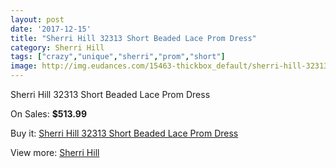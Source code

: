 ```yaml
---
layout: post
date: '2017-12-15'
title: "Sherri Hill 32313 Short Beaded Lace Prom Dress"
category: Sherri Hill
tags: ["crazy","unique","sherri","prom","short"]
image: http://img.eudances.com/15463-thickbox_default/sherri-hill-32313-short-beaded-lace-prom-dress.jpg
---
```

Sherri Hill 32313 Short Beaded Lace Prom Dress

On Sales: **$513.99**
<a href="https://www.eudances.com/en/sherri-hill/4573-sherri-hill-32313-short-beaded-lace-prom-dress.html"><amp-img layout="responsive" width="600" height="600" src="//img.eudances.com/15463-thickbox_default/sherri-hill-32313-short-beaded-lace-prom-dress.jpg" alt="Sherri Hill 32313 Short Beaded Lace Prom Dress 0" /></a>
<a href="https://www.eudances.com/en/sherri-hill/4573-sherri-hill-32313-short-beaded-lace-prom-dress.html"><amp-img layout="responsive" width="600" height="600" src="//img.eudances.com/15466-thickbox_default/sherri-hill-32313-short-beaded-lace-prom-dress.jpg" alt="Sherri Hill 32313 Short Beaded Lace Prom Dress 1" /></a>
<a href="https://www.eudances.com/en/sherri-hill/4573-sherri-hill-32313-short-beaded-lace-prom-dress.html"><amp-img layout="responsive" width="600" height="600" src="//img.eudances.com/15465-thickbox_default/sherri-hill-32313-short-beaded-lace-prom-dress.jpg" alt="Sherri Hill 32313 Short Beaded Lace Prom Dress 2" /></a>
<a href="https://www.eudances.com/en/sherri-hill/4573-sherri-hill-32313-short-beaded-lace-prom-dress.html"><amp-img layout="responsive" width="600" height="600" src="//img.eudances.com/15464-thickbox_default/sherri-hill-32313-short-beaded-lace-prom-dress.jpg" alt="Sherri Hill 32313 Short Beaded Lace Prom Dress 3" /></a>

Buy it: [Sherri Hill 32313 Short Beaded Lace Prom Dress](https://www.eudances.com/en/sherri-hill/4573-sherri-hill-32313-short-beaded-lace-prom-dress.html "Sherri Hill 32313 Short Beaded Lace Prom Dress")

View more: [Sherri Hill](https://www.eudances.com/en/80-Sherri-Hill "Sherri Hill")